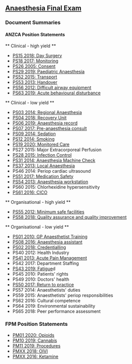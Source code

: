 ## [Anaesthesia Final Exam](https://ketaminenightmares.com/fex)

### Document Summaries

#### ANZCA Position Statements

** Clinical - high yield **

- [PS15 2018: Day Surgery](anzca/anzca_ps15_2018_day_surgery.htm)
- [PS18 2017: Monitoring](anzca/anzca_ps18_2017_monitoring.htm)
- [PS26 2005: Consent](anzca/anzca_ps26_2005_consent.htm)
- [PS29 2019: Paediatric Anaesthesia](anzca/anzca_ps29_2019_paediatric_anaesthesia.htm)
- [PS52 2015: Transport](anzca/anzca_ps52_2015_transport.htm)
- [PS53 2013: Handover](anzca/anzca_ps53_2013_handover.htm)
- [PS56 2012: Difficult airway equipment](anzca/anzca_ps56_2012_difficult_airway_equipment.htm)
- [PS63 2019: Acute behavioural disturbance](anzca/anzca_ps63_2019_acute_behavioural_disturbance.htm)

** Clinical - low yield **

- [PS03 2014: Regional Anaesthesia](anzca/anzca_ps03_2014_regional_anaesthesia.htm)
- [PS04 2018: Recovery Unit](anzca/anzca_ps04_2018_recovery_unit.htm)
- [PS06 2019: Anaesthesia record](anzca/anzca_ps06_2019_anaesthesia_record.htm)
- [PS07 2017: Pre-anaesthesia consult](anzca/anzca_ps07_2017_pre_anaesthesia_consult.htm)
- [PS09 2014: Sedation](anzca/anzca_ps09_2014_sedation.htm)
- [PS12 2014: Smoking](anzca/anzca_ps12_2014_smoking.htm)
- [PS19 2020: Monitored Care](anzca/anzca_ps19_2020_monitored_care.htm)
- PS27 2015: Major Extracorporeal Perfusion
- [PS28 2015: Infection Control](anzca/anzca_ps28_2015_infection_control.htm)
- [PS31 2014: Anaesthesia Machine Check](anzca/anzca_ps31_2014_anaesthesia_machine_check.htm)
- [PS37 2013: Local Anaesthesia](anzca/anzca_ps37_2013_local_anaesthesia.htm)
- PS46 2014: Periop cardiac ultrasound
- [PS51 2017: Medication Safety](anzca/anzca_ps51_2017_medication_safety.htm)
- [PS54 2013: Anaesthesia workstation](anzca/anzca_ps54_2013_anaesthesia_workstation.htm)
- PS60 2015: Chlorhexidine hypersensitivity
- [PS61 2016: CICO](anzca/anzca_ps61_2017_cico.htm)

** Organisational - high yield **

- [PS55 2012: Minimum safe facilities](anzca/anzca_ps55_2012_minimum_safe_facilities.htm)
- [PS58 2018: Quality assurance and quality improvement](anzca/anzca_ps58_2018_qa_qi.htm)

** Organisational - low yield **

- [PS01 2010: GP Anaesthetist Training](anzca/anzca_ps01_2010_gp_anaesthetist_training.htm)
- [PS08 2016: Anaesthesia assistant](anzca/anzca_ps08_2016_anaesthesia_assistant.htm)
- [PS02 2018: Credentialling](anzca/anzca_ps02_2018_credentialling.htm)
- PS40 2012: Health Industry
- [PS41 2013: Acute Pain Management](anzca/anzca_ps41_2013_acute_pain_management.htm)
- PS42 2017: Department Staffing
- [PS43 2019: Fatigue](anzca/anzca_ps43_2019_fatigue.htm)d
- PS45 2010: Patients' rights
- PS49 2010: Doctors' health
- [PS50 2017: Return to practice](anzca/anzca_ps50_2017_return_to_practice.htm)
- PS57 2014: Anaesthetists' duties
- PS59 2015: Anaesthetists' periop responsibilities
- PS62 2016: Cultural competence
- PS64 2019: Environmental sustainability
- PS65 2018: Peer performance assessment

### FPM Position Statements
- [PM01 2020: Opioids](fpm/fpm_pm01_2020_opioids.htm)
- [PM10 2019: Cannabis](fpm/fpm_pm10_2019_cannabis.htm)
- [PM11 2019: Procedures](fpm/fpm_pm11_2019_procedures.htm)
- [PMXX 2018: OIVI](fpm/fpm_pmxx_2018_oivi.htm)
- [PMXX 2016: Ketamine](fpm/fpm_pmxx_2016_ketamine.htm)
